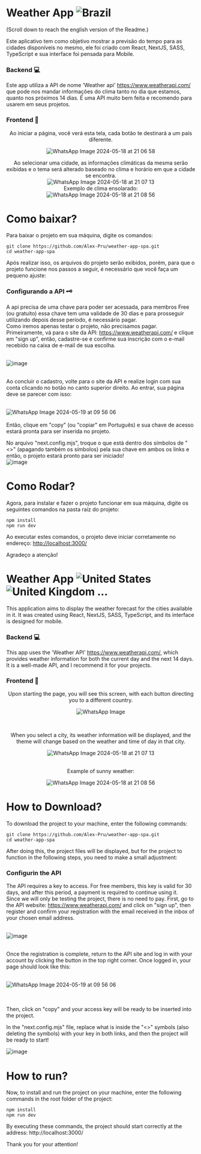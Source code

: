 # Weather App ![Brazil](https://raw.githubusercontent.com/stevenrskelton/flag-icon/master/png/16/country-4x3/br.png "Brazil")
(Scroll down to reach the english version of the Readme.)<br>

Este aplicativo tem como objetivo mostrar a previsão do tempo para as cidades disponíveis no mesmo, ele foi criado com React, NextJS, SASS, TypeScript e sua interface foi pensada para Mobile.

### Backend 💻

Este app utiliza a API de nome 'Weather api' <https://www.weatherapi.com/> que pode nos mandar informações do clima tanto no dia que estamos, quanto nos próximos 14 dias. É uma API muito bem feita e recomendo para usarem em seus projetos.

### Frontend 📱
<div align=center text-align=left>
Ao iniciar a página, você verá esta tela, cada botão te destinará a um país diferente. <br>
  
![WhatsApp Image 2024-05-18 at 21 06 58](https://github.com/Alex-Pru/weather-app-spa/assets/142506709/2b3b586f-8772-4f74-ba9d-7db8a7feee83) <br>

Ao selecionar uma cidade, as informações climáticas da mesma serão exibidas e o tema será alterado baseado no clima e horário em que a cidade se encontra. <br>
![WhatsApp Image 2024-05-18 at 21 07 13](https://github.com/Alex-Pru/weather-app-spa/assets/142506709/6ff8b8a0-5f8c-4311-b394-3cf2405fd846) <br>
Exemplo de clima ensolarado: <br>
![WhatsApp Image 2024-05-18 at 21 08 56](https://github.com/Alex-Pru/weather-app-spa/assets/142506709/5a347e76-411e-42aa-a1ad-68a0ab7f63ef)
</div>

# Como baixar?
Para baixar o projeto em sua máquina, digite os comandos:
```
git clone https://github.com/Alex-Pru/weather-app-spa.git
cd weather-app-spa
```
Após realizar isso, os arquivos do projeto serão exibidos, porém, para que o projeto funcione nos passos a seguir, é necessário que você faça um pequeno ajuste: <br>
### Configurando a API 🗝️
A api precisa de uma chave para poder ser acessada, para membros Free (ou gratuito) essa chave tem uma validade de 30 dias e para prosseguir utilizando depois desse período, é necessário pagar. <br>
Como iremos apenas testar o projeto, não precisamos pagar. Primeiramente, vá para o site da API: <https://www.weatherapi.com/> e clique em "sign up", então, cadastre-se e confirme sua inscrição com o e-mail recebido na caixa de e-mail de sua escolha. <br> <br>

![image](https://github.com/Alex-Pru/weather-app-spa/assets/142506709/0bd5370c-b7b6-409e-b314-0ee48ed64200) <br> <br>

Ao concluir o cadastro, volte para o site da API e realize login com sua conta clicando no botão no canto superior direito. Ao entrar, sua página deve se parecer com isso: <br> <br>

![WhatsApp Image 2024-05-19 at 09 56 06](https://github.com/Alex-Pru/weather-app-spa/assets/142506709/563d618e-8300-452b-9178-9076e43e05f0)
<br> <br>
Então, clique em "copy" (ou "copiar" em Português) e sua chave de acesso estará pronta para ser inserida no projeto. <br>

No arquivo "next.config.mjs", troque o que está dentro dos símbolos de "<>" (apagando também os símbolos) pela sua chave em ambos os links e então, o projeto estará pronto para ser iniciado!
<br>
![image](https://github.com/Alex-Pru/weather-app-spa/assets/142506709/0999a2f3-d5a7-4408-99b4-defe40ae2676)

# Como Rodar?
Agora, para instalar e fazer o projeto funcionar em sua máquina, digite os seguintes comandos na pasta raiz do projeto:
```
npm install
npm run dev
```
Ao executar estes comandos, o projeto deve iniciar corretamente no endereço: <http://localhost:3000/><br>

Agradeço a atenção!

# Weather App ![United States](https://raw.githubusercontent.com/stevenrskelton/flag-icon/master/png/16/country-4x3/us.png "United States") ![United Kingdom](https://raw.githubusercontent.com/stevenrskelton/flag-icon/master/png/16/country-4x3/gb.png "United Kingdom") ...

This application aims to display the weather forecast for the cities available in it. It was created using React, NextJS, SASS, TypeScript, and its interface is designed for mobile.

### Backend 💻

This app uses the 'Weather API' <https://www.weatherapi.com/>, which provides weather information for both the current day and the next 14 days. It is a well-made API, and I recommend it for your projects.

### Frontend 📱

<div align=center text-align=left>
Upon starting the page, you will see this screen, with each button directing you to a different country. <br>

![WhatsApp Image](https://github.com/Alex-Pru/weather-app-spa/assets/142506709/2b3b586f-8772-4f74-ba9d-7db8a7feee83) <br>

<br>

When you select a city, its weather information will be displayed, and the theme will change based on the weather and time of day in that city. <br>

![WhatsApp Image 2024-05-18 at 21 07 13](https://github.com/Alex-Pru/weather-app-spa/assets/142506709/6ff8b8a0-5f8c-4311-b394-3cf2405fd846) <br>

 <br>
Example of sunny weather: <br>

![WhatsApp Image 2024-05-18 at 21 08 56](https://github.com/Alex-Pru/weather-app-spa/assets/142506709/5a347e76-411e-42aa-a1ad-68a0ab7f63ef)

</div>

# How to Download?

To download the project to your machine, enter the following commands:
```
git clone https://github.com/Alex-Pru/weather-app-spa.git
cd weather-app-spa
```
After doing this, the project files will be displayed, but for the project to function in the following steps, you need to make a small adjustment: <br>

### Configurin the API

The API requires a key to access. For free members, this key is valid for 30 days, and after this period, a payment is required to continue using it. <br>
Since we will only be testing the project, there is no need to pay. First, go to the API website: <https://www.weatherapi.com/> and click on "sign up", then register and confirm your registration with the email received in the inbox of your chosen email address. <br> <br>

![image](https://github.com/Alex-Pru/weather-app-spa/assets/142506709/0bd5370c-b7b6-409e-b314-0ee48ed64200) <br> <br>

Once the registration is complete, return to the API site and log in with your account by clicking the button in the top right corner. Once logged in, your page should look like this: <br> <br>

![WhatsApp Image 2024-05-19 at 09 56 06](https://github.com/Alex-Pru/weather-app-spa/assets/142506709/563d618e-8300-452b-9178-9076e43e05f0)

<br> <br>
Then, click on "copy" and your access key will be ready to be inserted into the project. <br>

In the "next.config.mjs" file, replace what is inside the "<>" symbols (also deleting the symbols) with your key in both links, and then the project will be ready to start!
<br>

![image](https://github.com/Alex-Pru/weather-app-spa/assets/142506709/0999a2f3-d5a7-4408-99b4-defe40ae2676)

# How to run?

Now, to install and run the project on your machine, enter the following commands in the root folder of the project:
```
npm install
npm run dev
```
By executing these commands, the project should start correctly at the address: http://localhost:3000/<br>

Thank you for your attention!
